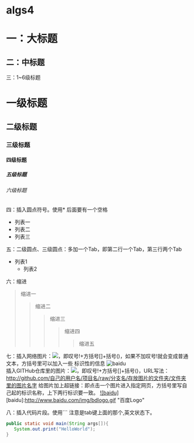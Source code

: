 # algs4
一：大标题
===========
二：中标题
------------
三：1~6级标题
# 一级标题
## 二级标题
### 三级标题
#### 四级标题
##### 五级标题
###### 六级标题
四：插入圆点符号。使用* 后面要有一个空格
* 列表一
* 列表二
* 列表三

五：二级圆点、三级圆点：多加一个Tab，即第二行一个Tab，第三行两个Tab
* 列表1
  * 列表2
      
六：缩进
> 缩进一
>> 缩进二
>>> 缩进三
>>>> 缩进四
>>>>> 缩进五

七：插入网络图片：![](网络图片链接地址)，即叹号!+方括号[]+括号()，如果不加叹号!就会变成普通文本，方括号里可以加入一些 标识性的信息
![baidu](http://www.baidu.com/img/bdlogo.gif "百度logo")  
插入GITHub仓库里的图片：![](图片链接地址)，即叹号!+方括号[]+括号()，URL写法：http://github.com/自己的用户名/项目名/raw/分支名/存放图片的文件夹/文件夹里的图片名字
给图片加上超链接：即点击一个图片进入指定网页，方括号里写自己起的标识名称，上下两行标识要一致。
[![baidu]](http://baidu.com)  
[baidu]:http://www.baidu.com/img/bdlogo.gif "百度Logo" 

八：插入代码片段。使用```  注意是tab键上面的那个,英文状态下。
 ```Java
 public static void main(String args[]){
    System.out.print("HelloWorld");
 }
 ```
